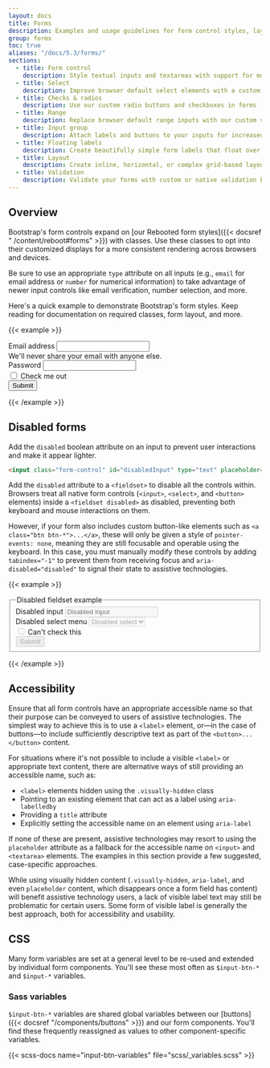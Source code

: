 ```yaml
---
layout: docs
title: Forms
description: Examples and usage guidelines for form control styles, layout options, and custom components for creating a wide variety of forms.
group: forms
toc: true
aliases: "/docs/5.3/forms/"
sections:
  - title: Form control
    description: Style textual inputs and textareas with support for multiple states.
  - title: Select
    description: Improve browser default select elements with a custom initial appearance.
  - title: Checks & radios
    description: Use our custom radio buttons and checkboxes in forms for selecting input options.
  - title: Range
    description: Replace browser default range inputs with our custom version.
  - title: Input group
    description: Attach labels and buttons to your inputs for increased semantic value.
  - title: Floating labels
    description: Create beautifully simple form labels that float over your input fields.
  - title: Layout
    description: Create inline, horizontal, or complex grid-based layouts with your forms.
  - title: Validation
    description: Validate your forms with custom or native validation behaviors and styles.
---
```


## Overview

Bootstrap's form controls expand on [our Rebooted form styles]({{< docsref "
/content/reboot#forms" >}}) with classes. Use these classes to opt into their
customized displays for a more consistent rendering across browsers and devices.

Be sure to use an appropriate `type` attribute on all inputs (e.g., `email` for
email address or `number` for numerical information) to take advantage of newer
input controls like email verification, number selection, and more.

Here's a quick example to demonstrate Bootstrap's form styles. Keep reading for
documentation on required classes, form layout, and more.

{{< example >}}
<form>
  <div class="mb-3">
    <label for="exampleInputEmail1" class="form-label">Email address</label>
    <input type="email" class="form-control" id="exampleInputEmail1" aria-describedby="emailHelp">
    <div id="emailHelp" class="form-text">We'll never share your email with anyone else.</div>
  </div>
  <div class="mb-3">
    <label for="exampleInputPassword1" class="form-label">Password</label>
    <input type="password" class="form-control" id="exampleInputPassword1">
  </div>
  <div class="mb-3 form-check">
    <input type="checkbox" class="form-check-input" id="exampleCheck1">
    <label class="form-check-label" for="exampleCheck1">Check me out</label>
  </div>
  <button type="submit" class="btn btn-primary">Submit</button>
</form>
{{< /example >}}

## Disabled forms

Add the `disabled` boolean attribute on an input to prevent user interactions
and make it appear lighter.

```html
<input class="form-control" id="disabledInput" type="text" placeholder="Disabled input here..." disabled>
```

Add the `disabled` attribute to a `<fieldset>` to disable all the controls
within. Browsers treat all native form controls (`<input>`, `<select>`, and
`<button>` elements) inside a `<fieldset disabled>` as disabled, preventing both
keyboard and mouse interactions on them.

However, if your form also includes custom button-like elements such as
`<a class="btn btn-*">...</a>`, these will only be given a style of
`pointer-events: none`, meaning they are still focusable and operable using the
keyboard. In this case, you must manually modify these controls by adding
`tabindex="-1"` to prevent them from receiving focus and
`aria-disabled="disabled"` to signal their state to assistive technologies.

{{< example >}}
<form>
  <fieldset disabled>
    <legend>Disabled fieldset example</legend>
    <div class="mb-3">
      <label for="disabledTextInput" class="form-label">Disabled input</label>
      <input type="text" id="disabledTextInput" class="form-control" placeholder="Disabled input">
    </div>
    <div class="mb-3">
      <label for="disabledSelect" class="form-label">Disabled select menu</label>
      <select id="disabledSelect" class="form-select">
        <option>Disabled select</option>
      </select>
    </div>
    <div class="mb-3">
      <div class="form-check">
        <input class="form-check-input" type="checkbox" id="disabledFieldsetCheck" disabled>
        <label class="form-check-label" for="disabledFieldsetCheck">
          Can't check this
        </label>
      </div>
    </div>
    <button type="submit" class="btn btn-primary">Submit</button>
  </fieldset>
</form>
{{< /example >}}

## Accessibility

Ensure that all form controls have an appropriate accessible name so that their
purpose can be conveyed to users of assistive technologies. The simplest way to
achieve this is to use a `<label>` element, or—in the case of buttons—to include
sufficiently descriptive text as part of the `<button>...</button>` content.

For situations where it's not possible to include a visible `<label>` or
appropriate text content, there are alternative ways of still providing an
accessible name, such as:

- `<label>` elements hidden using the `.visually-hidden` class
- Pointing to an existing element that can act as a label using
  `aria-labelledby`
- Providing a `title` attribute
- Explicitly setting the accessible name on an element using `aria-label`

If none of these are present, assistive technologies may resort to using the
`placeholder` attribute as a fallback for the accessible name on `<input>` and
`<textarea>` elements. The examples in this section provide a few suggested,
case-specific approaches.

While using visually hidden content (`.visually-hidden`, `aria-label`, and even
`placeholder` content, which disappears once a form field has content) will
benefit assistive technology users, a lack of visible label text may still be
problematic for certain users. Some form of visible label is generally the best
approach, both for accessibility and usability.

## CSS

Many form variables are set at a general level to be re-used and extended by
individual form components. You'll see these most often as `$input-btn-*` and
`$input-*` variables.

### Sass variables

`$input-btn-*` variables are shared global variables between our [buttons]({{<
docsref "/components/buttons" >}}) and our form components. You'll find these
frequently reassigned as values to other component-specific variables.

{{< scss-docs name="input-btn-variables" file="scss/_variables.scss" >}}
